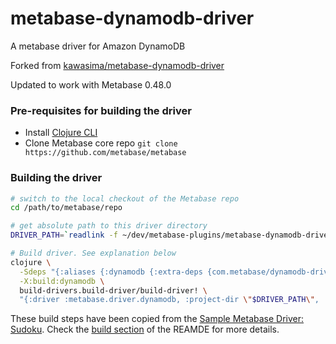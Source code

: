 # metabase-dynamodb-driver
A metabase driver for Amazon DynamoDB

Forked from [kawasima/metabase-dynamodb-driver](https://github.com/kawasima/metabase-dynamodb-driver)

Updated to work with Metabase 0.48.0

### Pre-requisites for building the driver
- Install [Clojure CLI](https://clojure.org/guides/getting_started)
- Clone Metabase core repo `git clone https://github.com/metabase/metabase`

### Building the driver

```sh
# switch to the local checkout of the Metabase repo
cd /path/to/metabase/repo

# get absolute path to this driver directory
DRIVER_PATH=`readlink -f ~/dev/metabase-plugins/metabase-dynamodb-driver`

# Build driver. See explanation below
clojure \
  -Sdeps "{:aliases {:dynamodb {:extra-deps {com.metabase/dynamodb-driver {:local/root \"$DRIVER_PATH\"}}}}}"  \
  -X:build:dynamodb \
  build-drivers.build-driver/build-driver! \
  "{:driver :metabase.driver.dynamodb, :project-dir \"$DRIVER_PATH\", :target-dir \"$DRIVER_PATH/target\"}"
```

These build steps have been copied from the [Sample Metabase Driver: Sudoku](https://github.com/metabase/sudoku-driver). Check the [build section](https://github.com/metabase/sudoku-driver?tab=readme-ov-file#building-the-driver) of the REAMDE for more details.